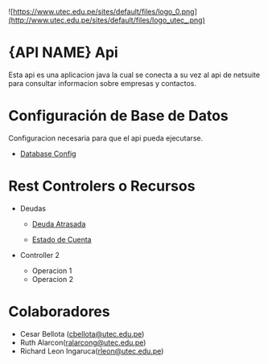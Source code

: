![https://www.utec.edu.pe/sites/default/files/logo_0.png](http://www.utec.edu.pe/sites/default/files/logo_utec_.png)

# {API NAME} Api

Esta api es una aplicacion java la cual se conecta a su vez al api de netsuite para consultar informacion sobre empresas y contactos.

# Configuración de Base de Datos

Configuracion necesaria para que el api pueda ejecutarse.

- [Database Config](database-config.md)

# Rest Controlers o Recursos

* Deudas

	* [Deuda Atrasada](./overduebalance/Home)

	* [Estado de Cuenta](./alumno_cuenta_estado/Home)

* Controller 2

	* Operacion 1
	* Operacion 2  

# Colaboradores

* Cesar Bellota (cbellota@utec.edu.pe)
* Ruth Alarcon(ralarcong@utec.edu.pe)
* Richard Leon Ingaruca(rleon@utec.edu.pe)
